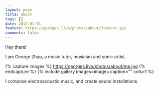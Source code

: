 ```yaml
---
layout: page
title: About
tags: []
date: 2012-01-01
feature: https://georges.live/photos/about/feature.jpg
comments: false
---
```


Hey there!

I am George Zhao, a music tutor, musician and sonic artist.

{% capture images %}
	https://georges.live/photos/about/me.jpg
{% endcapture %}
{% include gallery images=images caption="" cols=1 %}

I compose electroacoustic music, and create sound installations.

